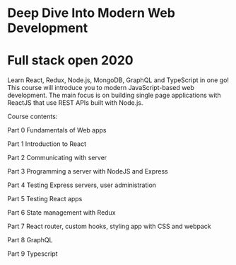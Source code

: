 # Deep Dive Into Modern Web Development

# Full stack open 2020

Learn React, Redux, Node.js, MongoDB, GraphQL and TypeScript in one go! This course will introduce you to modern JavaScript-based web development. The main focus is on building single page applications with ReactJS that use REST APIs built with Node.js.

Course contents:

Part 0
Fundamentals of Web apps

Part 1
Introduction to React

Part 2
Communicating with server

Part 3
Programming a server with NodeJS and Express

Part 4
Testing Express servers, user administration

Part 5
Testing React apps

Part 6
State management with Redux

Part 7
React router, custom hooks, styling app with CSS and webpack

Part 8
GraphQL

Part 9
Typescript
